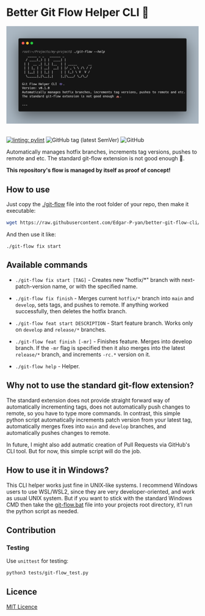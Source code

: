 # Better Git Flow Helper CLI 👾

<div align="center">
  <a href="https://github.com/Edgar-P-yan/xml-class-transformer">
    <img src="./assets/hero.png" width="600">
  </a>
  <br>
  <br>
</div>

[![linting: pylint](https://img.shields.io/badge/linting-pylint-yellowgreen?style=for-the-badge)](https://github.com/pylint-dev/pylint)
![GitHub tag (latest SemVer)](https://img.shields.io/github/v/tag/Edgar-P-yan/better-git-flow-cli?sort=semver&style=for-the-badge)
![GitHub](https://img.shields.io/github/license/Edgar-P-yan/better-git-flow-cli?style=for-the-badge)

Automatically manages hotfix branches, increments tag versions, pushes to remote and etc.
The standard git-flow extension is not good enough 💩.

**This repository's flow is managed by itself as proof of concept!**

## How to use

Just copy the [./git-flow](https://github.com/Edgar-P-yan/better-git-flow-cli/blob/main/git-flow)
file into the root folder of your repo, then make it executable:

```bash
wget https://raw.githubusercontent.com/Edgar-P-yan/better-git-flow-cli/v0.4.0/git-flow -O git-flow && chmod +x ./git-flow
```

And then use it like:

```
./git-flow fix start
```

## Available commands

- `./git-flow fix start [TAG]` - Creates new "hotfix/\*" branch with next-patch-version
  name, or with the specified name.

- `./git-flow fix finish` - Merges current `hotfix/*` branch into `main` and `develop`,
  sets tags, and pushes to remote. If anything worked successfully, then deletes the
  hotfix branch.

- `./git-flow feat start DESCRIPTION` - Start feature branch. Works only on `develop`
  and `release/*` branches.

- `./git-flow feat finish [-mr]` - Finishes feature. Merges into develop branch. If the
  `-mr` flag is specified then it also merges into the latest `release/*` branch, and
  increments `-rc.*` version on it.

- `./git-flow help` - Helper.

## Why not to use the standard git-flow extension?

The standard extension does not provide straight forward way of automatically incrementing tags,
does not automatically push changes to remote, so you have to type more commands. In contrast,
this simple python script automatically increments patch version from your latest tag, automatically
merges fixes into `main` and `develop` branches, and automatically pushes changes to remote.

In future, I might also add autmatic creation of Pull Requests via GitHub's CLI tool. But for now,
this simple script will do the job.

## How to use it in Windows?

This CLI helper works just fine in UNIX-like systems. I recommend Windows users to use WSL/WSL2, since they
are very developer-oriented, and work as usual UNIX system. But if you want to stick with the standard
Windows CMD then take the [git-flow.bat](./git-flow.bat) file into your projects root directory, it'l run
the python script as needed.

## Contribution

### Testing

Use `unittest` for testing:

```bash
python3 tests/git-flow_test.py
```

## Licence

[MIT Licence](./LICENSE)
